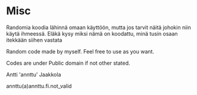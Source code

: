 Misc
====

Randomia koodia lähinnä omaan käyttöön, mutta jos tarvit näitä johokin
niin käytä ihmeessä. Eläkä kysy miksi nämä on koodattu, minä tusin osaan
itekkään siihen vastata


Random code made by myself. Feel free to use as you want.

Codes are under Public domain if not other stated.

Antti 'annttu' Jaakkola

annttu(a)annttu.fi.not_valid
